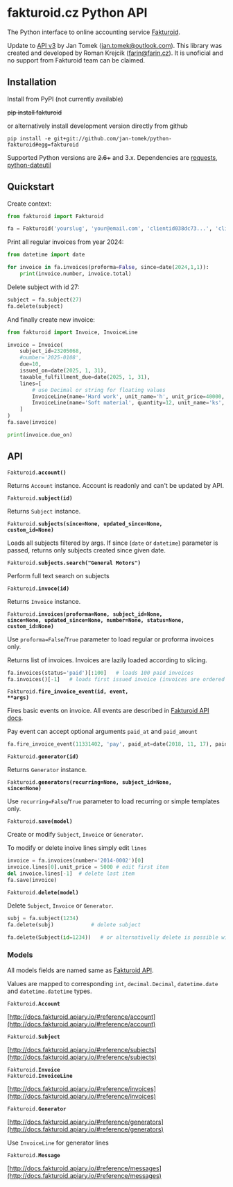 # fakturoid.cz Python API

The Python interface to online accounting service [Fakturoid](http://fakturoid.cz/).

Update to [API v3](https://www.fakturoid.cz/api/v3) by Jan Tomek ([jan.tomek@outlook.com](mailto:jan.tomek@outlook.com)).
This library was created and developed by Roman Krejcik ([farin@farin.cz](mailto:farin@farin.cz)).
It is unoficial and no support from Fakturoid team can be claimed.

## Installation

Install from PyPI (not currently available)

~~pip install fakturoid~~

or alternatively install development version directly from github

    pip install -e git+git://github.com/jan-tomek/python-fakturoid#egg=fakturoid


Supported Python versions are ~~2.6+~~ and 3.x. Dependencies are [requests](https://pypi.python.org/pypi/requests),
[python-dateutil](https://pypi.python.org/pypi/python-dateutil/2.1)

## Quickstart

Create context:
```python
from fakturoid import Fakturoid

fa = Fakturoid('yourslug', 'your@email.com', 'clientid038dc73...', 'clientsecret7452f8..,','YourApp (yourname@example.com)')
```

Print all regular invoices from year 2024:
```python
from datetime import date

for invoice in fa.invoices(proforma=False, since=date(2024,1,1)):
    print(invoice.number, invoice.total)
```

Delete subject with id 27:
```python
subject = fa.subject(27)
fa.delete(subject)
```

And finally create new invoice:
```python
from fakturoid import Invoice, InvoiceLine

invoice = Invoice(
    subject_id=23205068,
    #number='2025-0108',
    due=10,
    issued_on=date(2025, 1, 31),
    taxable_fulfillment_due=date(2025, 1, 31),
    lines=[
        # use Decimal or string for floating values
        InvoiceLine(name='Hard work', unit_name='h', unit_price=40000, vat_rate=21),
        InvoiceLine(name='Soft material', quantity=12, unit_name='ks', unit_price="4.60", vat_rate=21),
    ]
)
fa.save(invoice)

print(invoice.due_on)
```

## API

<code>Fakturoid.<b>account()</b></code>

Returns `Account` instance. Account is readonly and can't be updated by API.

<code>Fakturoid.<b>subject(id)</b></code>

Returns `Subject` instance.

<code>Fakturoid.<b>subjects(since=None, updated_since=None, custom_id=None)</b></code>

Loads all subjects filtered by args.
If since (`date` or `datetime`) parameter is passed, returns only subjects created since given date.

<code>Fakturoid.<b>subjects.search("General Motors")</b></code>

Perform full text search on subjects

<code>Fakturoid.<b>invoce(id)</b></code>

Returns `Invoice` instance.

<code>Fakturoid.<b>invoices(proforma=None, subject_id=None, since=None, updated_since=None, number=None, status=None, custom_id=None)</b></code>

Use `proforma=False`/`True` parameter to load regular or proforma invoices only.

Returns list of invoices. Invoices are lazily loaded according to slicing.
```python
fa.invoices(status='paid')[:100]   # loads 100 paid invoices
fa.invoices()[-1]   # loads first issued invoice (invoices are ordered from latest to first)
```

<code>Fakturoid.<b>fire_invoice_event(id, event, **args)</b></code>

Fires basic events on invoice. All events are described in [Fakturoid API docs](http://docs.fakturoid.apiary.io/#reference/invoices/invoice-actions/akce-nad-fakturou).

Pay event can accept optional arguments `paid_at` and `paid_amount`
```python
fa.fire_invoice_event(11331402, 'pay', paid_at=date(2018, 11, 17), paid_amount=2000)
```

<code>Fakturoid.<b>generator(id)</b></code>

Returns `Generator` instance.

<code>Fakturoid.<b>generators(recurring=None, subject_id=None, since=None)</b></code>

Use `recurring=False`/`True` parameter to load recurring or simple templates only.

<code>Fakturoid.<b>save(model)</b></code>

Create or modify `Subject`, `Invoice` or `Generator`.

To modify or delete inoive lines simply edit `lines`

```python
invoice = fa.invoices(number='2014-0002')[0]
invoice.lines[0].unit_price = 5000 # edit first item
del invoice.lines[-1]  # delete last item
fa.save(invoice)
```

<code>Fakturoid.<b>delete(model)</b></code><br>

Delete `Subject`, `Invoice` or `Generator`.

```python
subj = fa.subject(1234)
fa.delete(subj)            # delete subject

fa.delete(Subject(id=1234))   # or alternativelly delete is possible without object loading
```

### Models

All models fields are named same as  [Fakturoid API](http://docs.fakturoid.apiary.io/).

Values are mapped to corresponding `int`, `decimal.Decimal`, `datetime.date` and `datetime.datetime` types.

<code>Fakturoid.<b>Account</b></code>

[http://docs.fakturoid.apiary.io/#reference/account](http://docs.fakturoid.apiary.io/#reference/account)

<code>Fakturoid.<b>Subject</b></code>

[http://docs.fakturoid.apiary.io/#reference/subjects](http://docs.fakturoid.apiary.io/#reference/subjects)

<code>Fakturoid.<b>Invoice</b></code><br>
<code>Fakturoid.<b>InvoiceLine</b></code>

[http://docs.fakturoid.apiary.io/#reference/invoices](http://docs.fakturoid.apiary.io/#reference/invoices)

<code>Fakturoid.<b>Generator</b></code>

[http://docs.fakturoid.apiary.io/#reference/generators](http://docs.fakturoid.apiary.io/#reference/generators)

Use `InvoiceLine` for generator lines

<code>Fakturoid.<b>Message</b></code>

[http://docs.fakturoid.apiary.io/#reference/messages](http://docs.fakturoid.apiary.io/#reference/messages)
